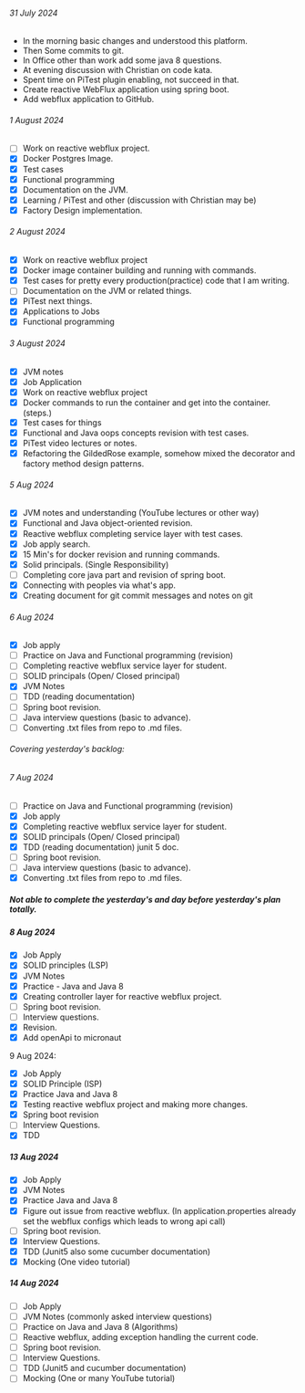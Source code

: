###### 31 July 2024
- In the morning basic changes and understood this platform.
- Then Some commits to git.
- In Office other than work add some java 8 questions.
- At evening discussion with Christian on code kata.
- Spent time on PiTest plugin enabling, not succeed in that.
- Create reactive WebFlux application using spring boot.
- Add webflux application to GitHub.

###### 1 August 2024
- [ ] Work on reactive webflux project.
- [x] Docker Postgres Image.
- [x] Test cases
- [x] Functional programming
- [x] Documentation on the JVM.
- [x] Learning / PiTest and other (discussion with Christian may be)
- [x] Factory Design implementation.

###### 2 August 2024
- [x] Work on reactive webflux project
- [x] Docker image container building and running with commands.
- [x] Test cases for pretty every production(practice) code that I am writing.
- [ ] Documentation on the JVM or related things.
- [x] PiTest next things.
- [x] Applications to Jobs
- [x] Functional programming

###### 3 August 2024
- [x] JVM notes
- [x] Job Application
- [x] Work on reactive webflux project
- [x] Docker commands to run the container and get into the container. (steps.)
- [x] Test cases for things
- [x] Functional and Java oops concepts revision with test cases.
- [x] PiTest video lectures or notes.
- [x] Refactoring the GildedRose example, somehow mixed the decorator and factory method design patterns.

###### 5 Aug 2024
- [x] JVM notes and understanding (YouTube lectures or other way)
- [x] Functional and Java object-oriented revision.
- [x] Reactive webflux completing service layer with test cases.
- [x] Job apply search.
- [x] 15 Min's for docker revision and running commands.
- [x] Solid principals. (Single Responsibility)
- [ ] Completing core java part and revision of spring boot.
- [x] Connecting with peoples via what's app.
- [x] Creating document for git commit messages and notes on git

###### 6 Aug 2024
- [X] Job apply
- [ ] Practice on Java and Functional programming (revision)
- [ ] Completing reactive webflux service layer for student.
- [ ] SOLID principals (Open/ Closed principal)
- [X] JVM Notes
- [ ] TDD (reading documentation)
- [ ] Spring boot revision.
- [ ] Java interview questions (basic to advance).
- [ ] Converting .txt files from repo to .md files.

###### Covering yesterday's backlog:
###### 7 Aug 2024
- [ ] Practice on Java and Functional programming (revision)
- [x] Job apply
- [x] Completing reactive webflux service layer for student.
- [x] SOLID principals (Open/ Closed principal)
- [x] TDD (reading documentation) junit 5 doc.
- [ ] Spring boot revision.
- [ ] Java interview questions (basic to advance).
- [x] Converting .txt files from repo to .md files. 
##### Not able to complete the yesterday's and day before yesterday's plan totally.

##### 8 Aug 2024
- [x] Job Apply
- [x] SOLID principles (LSP)
- [x] JVM Notes
- [x] Practice - Java and Java 8
- [x] Creating controller layer for reactive webflux project.
- [ ] Spring boot revision.
- [ ] Interview questions.
- [x] Revision.
- [x] Add openApi to micronaut

9 Aug 2024:
- [x] Job Apply
- [x] SOLID Principle (ISP)
- [x] Practice Java and Java 8
- [x] Testing reactive webflux project and making more changes.
- [x] Spring boot revision
- [ ] Interview Questions.
- [x] TDD

##### 13 Aug 2024
- [x] Job Apply
- [x] JVM Notes
- [x] Practice Java and Java 8
- [x] Figure out issue from reactive webflux. (In application.properties already set the webflux configs which leads to wrong api call)
- [ ] Spring boot revision.
- [x] Interview Questions.
- [x] TDD (Junit5 also some cucumber documentation)
- [x] Mocking (One video tutorial)

##### 14 Aug 2024
- [ ] Job Apply
- [ ] JVM Notes (commonly asked interview questions)
- [ ] Practice on Java and Java 8 (Algorithms)
- [ ] Reactive webflux, adding exception handling the current code.
- [ ] Spring boot revision.
- [ ] Interview Questions.
- [ ] TDD (Junit5 and cucumber documentation)
- [ ] Mocking (One or many YouTube tutorial)